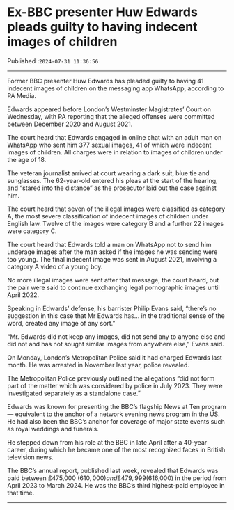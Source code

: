 # Ex-BBC presenter Huw Edwards pleads guilty to having indecent images of children

Published :`2024-07-31 11:36:56`

---

Former BBC presenter Huw Edwards has pleaded guilty to having 41 indecent images of children on the messaging app WhatsApp, according to PA Media.

Edwards appeared before London’s Westminster Magistrates’ Court on Wednesday, with PA reporting that the alleged offenses were committed between December 2020 and August 2021.

The court heard that Edwards engaged in online chat with an adult man on WhatsApp who sent him 377 sexual images, 41 of which were indecent images of children. All charges were in relation to images of children under the age of 18.

The veteran journalist arrived at court wearing a dark suit, blue tie and sunglasses. The 62-year-old entered his pleas at the start of the hearing, and “stared into the distance” as the prosecutor laid out the case against him.

The court heard that seven of the illegal images were classified as category A, the most severe classification of indecent images of children under English law. Twelve of the images were category B and a further 22 images were category C.

The court heard that Edwards told a man on WhatsApp not to send him underage images after the man asked if the images he was sending were too young. The final indecent image was sent in August 2021, involving a category A video of a young boy.

No more illegal images were sent after that message, the court heard, but the pair were said to continue exchanging legal pornographic images until April 2022.

Speaking in Edwards’ defense, his barrister Philip Evans said, “there’s no suggestion in this case that Mr Edwards has… in the traditional sense of the word, created any image of any sort.”

“Mr. Edwards did not keep any images, did not send any to anyone else and did not and has not sought similar images from anywhere else,” Evans said.

On Monday, London’s Metropolitan Police said it had charged Edwards last month. He was arrested in November last year, police revealed.

The Metropolitan Police previously outlined the allegations “did not form part of the matter which was considered by police in July 2023. They were investigated separately as a standalone case.”

Edwards was known for presenting the BBC’s flagship News at Ten program — equivalent to the anchor of a network evening news program in the US. He had also been the BBC’s anchor for coverage of major state events such as royal weddings and funerals.

He stepped down from his role at the BBC in late April after a 40-year career, during which he became one of the most recognized faces in British television news.

The BBC’s annual report, published last week, revealed that Edwards was paid between £475,000 ($610,000) and £479,999 ($616,000) in the period from April 2023 to March 2024. He was the BBC’s third highest-paid employee in that time.

---

